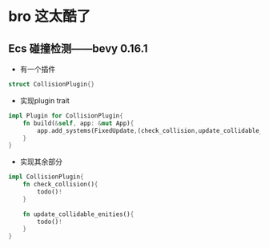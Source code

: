 # bro 这太酷了

## Ecs 碰撞检测——bevy 0.16.1
* 有一个插件
```rust
struct CollisionPlugin{}
```
* 实现plugin trait
```rust
impl Plugin for CollisionPlugin{
    fn build(&self, app: &mut App){
        app.add_systems(FixedUpdate,(check_collision,update_collidable_enities));
    }
}
```

* 实现其余部分
```rust
impl CollisionPlugin{
    fn check_collision(){
        todo()!
    }
    
    fn update_collidable_enities(){
        todo()!
    }
}
```
